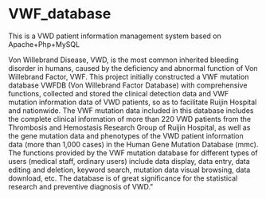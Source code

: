 # VWF_database
This is a VWD patient information management system based on Apache+Php+MySQL

Von Willebrand Disease, VWD, is the most common inherited bleeding disorder in humans, caused by the deficiency and abnormal function of Von Willebrand Factor, VWF. 
This project initially constructed a VWF mutation database VWFDB (Von Willebrand Factor Database) with comprehensive functions, collected and stored the clinical detection data and VWF mutation information data of VWD patients, so as to facilitate Ruijin Hospital and nationwide.
The VWF mutation data included in this database includes the complete clinical information of more than 220 VWD patients from the Thrombosis and Hemostasis Research Group of Ruijin Hospital, as well as the gene mutation data and phenotypes of the VWD patient information data (more than 1,000 cases) in the Human Gene Mutation Database (mmc).
The functions provided by the VWF mutation database for different types of users (medical staff, ordinary users) include data display, data entry, data editing and deletion, keyword search, mutation data visual browsing, data download, etc. 
The database is of great significance for the statistical research and preventive diagnosis of VWD."
